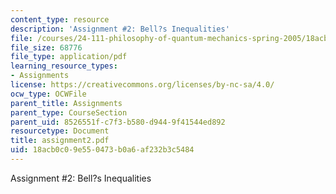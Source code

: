 ```yaml
---
content_type: resource
description: 'Assignment #2: Bell?s Inequalities'
file: /courses/24-111-philosophy-of-quantum-mechanics-spring-2005/18acb0c09e550473b0a6af232b3c5484_assignment2.pdf
file_size: 68776
file_type: application/pdf
learning_resource_types:
- Assignments
license: https://creativecommons.org/licenses/by-nc-sa/4.0/
ocw_type: OCWFile
parent_title: Assignments
parent_type: CourseSection
parent_uid: 8526551f-c7f3-b580-d944-9f41544ed892
resourcetype: Document
title: assignment2.pdf
uid: 18acb0c0-9e55-0473-b0a6-af232b3c5484
---
```

Assignment #2: Bell?s Inequalities
